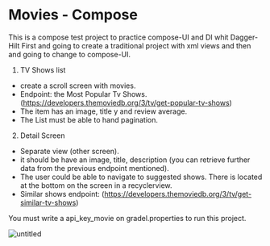 # Movies - Compose

This is a compose test project to practice compose-UI and DI whit Dagger-Hilt
First and going to create a traditional project with xml views and then and going to change to compose-UI.


1. TV Shows list
- create a scroll screen with movies.
- Endpoint: the Most Popular Tv Shows.
  (https://developers.themoviedb.org/3/tv/get-popular-tv-shows)
- The item has an image, title y and review average. 
- The List must be able to hand pagination.
2. Detail Screen
- Separate view (other screen).
- it should be have an image, title, description
  (you can retrieve further data from the previous endpoint mentioned).
- The user could be able to navigate to suggested shows. There is located at the bottom on the screen in a recyclerview.
- Similar shows endpoint:
  (https://developers.themoviedb.org/3/tv/get-similar-tv-shows)
  
You must write a api_key_movie on gradel.properties to run this project. 


![untitled](https://user-images.githubusercontent.com/9206032/197360584-d9e057b0-ae41-4a46-96ef-9e54eacade62.gif)
